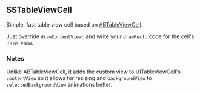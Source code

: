 ## SSTableViewCell

Simple, fast table view cell based on [ABTableViewCell](http://blog.atebits.com/2008/12/fast-scrolling-in-tweetie-with-uitableview/).

Just override `drawContentView:` and write your `drawRect:` code for the cell's inner view.

### Notes

Unlike ABTableViewCell, it adds the custom view to UITableViewCell's `contentView` so it allows for resizing and `backgroundView` to `selectedBackgroundView` animations better.
